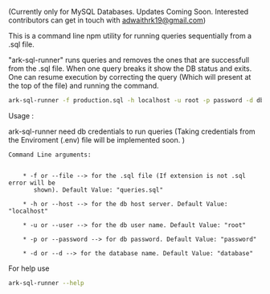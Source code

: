 (Currently only for MySQL Databases. Updates Coming Soon. Interested contributors can get in touch with adwaithrk19@gmail.com)

This is a command line npm utility for running queries sequentially from a .sql file.

"ark-sql-runner" runs queries and removes the ones that are successfull from the .sql file. When one query breaks it show the DB status and exits. One can resume execution by correcting the query (Which will present at the top of the file) and running the command.

```bash
ark-sql-runner -f production.sql -h localhost -u root -p password -d dbname
```

Usage :

ark-sql-runner need db credentials to run queries (Taking credentials from the Enviroment (.env) file will be implemented soon. ) 
    
    Command Line arguments:


        * -f or --file --> for the .sql file (If extension is not .sql error will be  
           shown). Default Value: "queries.sql"

        * -h or --host --> for the db host server. Default Value: "localhost"

        * -u or --user --> for the db user name. Default Value: "root"

        * -p or --password --> for db password. Default Value: "password"

        * -d or --d --> for the database name. Default Value: "database"


For help use 

```bash
ark-sql-runner --help
```
